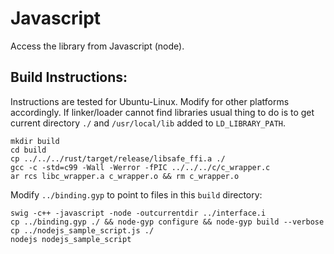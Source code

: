 # Javascript
Access the library from Javascript (node).

## Build Instructions:

Instructions are tested for Ubuntu-Linux. Modify for other platforms accordingly. If linker/loader cannot find libraries usual thing to do is to get current directory `./` and `/usr/local/lib` added to `LD_LIBRARY_PATH`.

```
mkdir build
cd build
cp ../../../rust/target/release/libsafe_ffi.a ./
gcc -c -std=c99 -Wall -Werror -fPIC ../../../c/c_wrapper.c
ar rcs libc_wrapper.a c_wrapper.o && rm c_wrapper.o
```
Modify `../binding.gyp` to point to files in this `build` directory:
```
swig -c++ -javascript -node -outcurrentdir ../interface.i
cp ../binding.gyp ./ && node-gyp configure && node-gyp build --verbose
cp ../nodejs_sample_script.js ./
nodejs nodejs_sample_script
```
